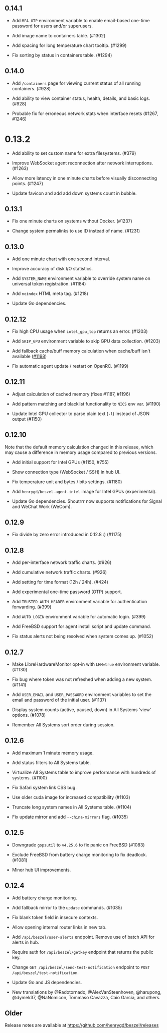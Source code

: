 ## 0.14.1

- Add `MFA_OTP` environment variable to enable email-based one-time password for users and/or superusers.

- Add image name to containers table. (#1302)

- Add spacing for long temperature chart tooltip. (#1299)

- Fix sorting by status in containers table. (#1294)

## 0.14.0

- Add `/containers` page for viewing current status of all running containers. (#928)

- Add ability to view container status, health, details, and basic logs. (#928)

- Probable fix for erroneous network stats when interface resets (#1267, #1246)

# 0.13.2

- Add ability to set custom name for extra filesystems. (#379)

- Improve WebSocket agent reconnection after network interruptions. (#1263)

- Allow more latency in one minute charts before visually disconnecting points. (#1247)

- Update favicon and add add down systems count in bubble.

## 0.13.1

- Fix one minute charts on systems without Docker. (#1237)

- Change system permalinks to use ID instead of name. (#1231)

## 0.13.0

- Add one minute chart with one second interval.

- Improve accuracy of disk I/O statistics.

- Add `SYSTEM_NAME` environment variable to override system name on universal token registration. (#1184)

- Add `noindex` HTML meta tag. (#1218)

- Update Go dependencies.

## 0.12.12

- Fix high CPU usage when `intel_gpu_top` returns an error. (#1203)

- Add `SKIP_GPU` environment variable to skip GPU data collection. (#1203)

- Add fallback cache/buff memory calculation when cache/buff isn't available ([#1198](https://github.com/henrygd/beszel/issues/1198))

- Fix automatic agent update / restart on OpenRC. (#1199)

## 0.12.11

- Adjust calculation of cached memory (fixes #1187, #1196)

- Add pattern matching and blacklist functionality to `NICS` env var. (#1190)

- Update Intel GPU collector to parse plain text (`-l`) instead of JSON output (#1150)

## 0.12.10

Note that the default memory calculation changed in this release, which may cause a difference in memory usage compared to previous versions.

- Add initial support for Intel GPUs (#1150, #755)

- Show connection type (WebSocket / SSH) in hub UI.

- Fix temperature unit and bytes / bits settings. (#1180)

- Add `henrygd/beszel-agent-intel` image for Intel GPUs (experimental).

- Update Go dependencies. Shoutrrr now supports notifications for Signal and WeChat Work (WeCom).

## 0.12.9

- Fix divide by zero error introduced in 0.12.8 :) (#1175)

## 0.12.8

- Add per-interface network traffic charts. (#926)

- Add cumulative network traffic charts. (#926)

- Add setting for time format (12h / 24h). (#424)

- Add experimental one-time password (OTP) support.

- Add `TRUSTED_AUTH_HEADER` environment variable for authentication forwarding. (#399)

- Add `AUTO_LOGIN` environment variable for automatic login. (#399)

- Add FreeBSD support for agent install script and update command.

- Fix status alerts not being resolved when system comes up. (#1052)

## 0.12.7

- Make LibreHardwareMonitor opt-in with `LHM=true` environment variable. (#1130)

- Fix bug where token was not refreshed when adding a new system. (#1141)

- Add `USER_EMAIL` and `USER_PASSWORD` environment variables to set the email and password of the initial user. (#1137)

- Display system counts (active, paused, down) in All Systems 'view' options. (#1078)

- Remember All Systems sort order during session.

## 0.12.6

- Add maximum 1 minute memory usage.

- Add status filters to All Systems table.

- Virtualize All Systems table to improve performance with hundreds of systems. (#1100)

- Fix Safari system link CSS bug.

- Use older cuda image for increased compatibility (#1103)

- Truncate long system names in All Systems table. (#1104)

- Fix update mirror and add `--china-mirrors` flag. (#1035)

## 0.12.5

- Downgrade `gopsutil` to `v4.25.6` to fix panic on FreeBSD (#1083)

- Exclude FreeBSD from battery charge monitoring to fix deadlock. (#1081)

- Minor hub UI improvements.

## 0.12.4

- Add battery charge monitoring.

- Add fallback mirror to the `update` commands. (#1035)

- Fix blank token field in insecure contexts.

- Allow opening internal router links in new tab.

- Add `/api/beszel/user-alerts` endpoint. Remove use of batch API for alerts in hub.

- Require auth for `/api/beszel/getkey` endpoint that returns the public key.

- Change `GET /api/beszel/send-test-notification` endpoint to `POST /api/beszel/test-notification`.

- Update Go and JS dependencies.

- New translations by @Radotornado, @AlexVanSteenhoven, @harupong, @dymek37, @NaNomicon, Tommaso Cavazza, Caio Garcia, and others.

## Older

Release notes are available at https://github.com/henrygd/beszel/releases
